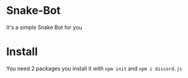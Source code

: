 # Snake-Bot
It's a simple Snake Bot for you

# Install 
You need 2 packages you install it with `npm init` and `npm i discord.js`
